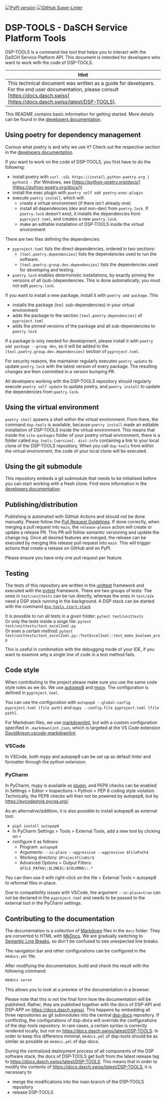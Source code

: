 [![PyPI version](https://badge.fury.io/py/dsp-tools.svg)](https://badge.fury.io/py/dsp-tools)
[![GitHub Super-Linter](https://github.com/dasch-swiss/dsp-tools/workflows/Lint%20Code%20Base/badge.svg)](https://github.com/marketplace/actions/super-linter)

# DSP-TOOLS - DaSCH Service Platform Tools

DSP-TOOLS is a command line tool that helps you to interact with the DaSCH Service Platform API. This document is 
intended for developers who want to work with the code of DSP-TOOLS. 

| <center>Hint</center>                                                                                                                                                                |
|:-------------------------------------------------------------------------------------------------------------------------------------------------------------------------------------|
| This technical document was written as a guide for developers. For the end user documentation, please consult [https://docs.dasch.swiss](https://docs.dasch.swiss/latest/DSP-TOOLS). |

This README contains basic information for getting started. More details can be found in the 
[developers documentation](https://docs.dasch.swiss/latest/DSP-TOOLS/developers/index/).



## Using poetry for dependency management

Curious what poetry is and why we use it? Check out the respective section in the
[developers documentation](https://docs.dasch.swiss/latest/DSP-TOOLS/developers/packaging/).

If you want to work on the code of DSP-TOOLS, you first have to do the following:

  - install poetry with `curl -sSL https://install.python-poetry.org | python3 -` (for Windows, see 
    [https://python-poetry.org/docs/](https://python-poetry.org/docs/))
  - install the exec plugin with `poetry self add poetry-exec-plugin`
  - execute `poetry install`, which will: 
    - create a virtual environment (if there isn't already one) 
    - install all dependencies (dev and non-dev) from `poetry.lock`. If `poetry.lock` doesn't exist, it installs 
      the dependencies from `pyproject.toml`, and creates a new `poetry.lock`.
    - make an editable installation of DSP-TOOLS inside the virtual environment

There are two files defining the dependencies:

  - `pyproject.toml` lists the direct dependencies, ordered in two sections:
    - `[tool.poetry.dependencies]` lists the dependencies used to run the software.
    - `[tool.poetry.group.dev.dependencies]` lists the dependencies used for developing and testing.
  - `poetry.lock` enables deterministic installations, by exactly pinning the versions of all (sub-)dependencies. 
    This is done automatically, you must not edit `poetry.lock`.

If you want to install a new package, install it with `poetry add package`. This 

  - installs the package (incl. sub-dependencies) in your virtual environment
  - adds the package to the section `[tool.poetry.dependencies]` of `pyproject.toml`
  - adds the pinned versions of the package and all sub-dependencies to `poetry.lock`

If a package is only needed for development, please install it with `poetry add package --group dev`,
so it will be added to the `[tool.poetry.group.dev.dependencies]` section of `pyproject.toml`.

For security reasons, the maintainer regularly executes `poetry update` to update `poetry.lock` with the latest 
version of every package. The resulting changes are then committed in a version bumping PR.

All developers working with the DSP-TOOLS repository should regularly execute `poetry self update` to update poetry, 
and `poetry install` to update the dependencies from `poetry.lock`.



## Using the virtual environment

`poetry shell` spawns a shell within the virtual environment. From there, the command `dsp-tools` is available, 
because `poetry install` made an editable installation of DSP-TOOLS inside the virtual environment. This means that 
inside the `site-packages` folder of your poetry virtual environment, there is a folder called `dsp_tools-[version].
dist-info` containing a link to your local clone of the DSP-TOOLS repository. When you call `dsp-tools` from within 
the virtual environment, the code of your local clone will be executed.



## Using the git submodule

This repository embeds a git submodule that needs to be initialised before you can start working with a fresh clone. 
Find more information in the 
[developers documentation](https://docs.dasch.swiss/latest/DSP-TOOLS/developers/git-submodules/).



## Publishing/distribution

Publishing is automated with GitHub Actions and should _not_ be done manually. Please follow the
[Pull Request Guidelines](https://docs.dasch.swiss/latest/developers/dsp/contribution/#pull-request-guidelines). If done
correctly, when merging a pull request into `main`, the `release-please` action will create or update a release 
PR. This PR will follow semantic versioning and update the change log. Once all desired features are
merged, the release can be executed by merging this release pull request into `main`. This will trigger actions that
create a release on GitHub and on PyPI.

Please ensure you have only one pull request per feature.



## Testing

The tests of this repository 
are written in the [unittest](https://docs.python.org/3/library/unittest.html) framework 
and executed with the [pytest](https://docs.pytest.org) framework.
There are two groups of tests: 
The ones in `test/unittests` can be run directly, 
whereas the ones in `test/e2e` need a DSP stack running in the background.
A DSP stack can be started with the command 
[`dsp-tools start-stack`](https://docs.dasch.swiss/latest/DSP-TOOLS/cli-commands/#start-stack)

It is possible to run all tests in a given folder: `pytest test/unittests`  
Or only the tests inside a singe file: `pytest test/unittests/test_excel2xml.py`  
Or even a certain method: `pytest test/unittests/test_excel2xml.py::TestExcel2xml::test_make_boolean_prop`  

This is useful in combination with the debugging mode of your IDE, 
if you want to examine why 
a single line of code in a test method fails.



## Code style

When contributing to the project please make sure you use the same code style rules as we do. 
We use [autopep8](https://pypi.org/project/autopep8/) and [mypy](https://pypi.org/project/mypy/). 
The configuration is defined in `pyproject.toml`.

You can use the configuration with `autopep8 --global-config pyproject.toml [file path]` and 
`mypy --config-file pyproject.toml [file path]`.

For Markdown files, we use [markdownlint](https://github.com/DavidAnson/markdownlint),
but with a custom configuration specified in `.markdownlint.json`,
which is targeted at the VS Code extension [DavidAnson.vscode-markdownlint](https://marketplace.visualstudio.com/items?itemName=DavidAnson.vscode-markdownlint).


### VSCode

In VSCode, both mypy and autopep8 can be set up as default linter and formatter through the python extension.


### PyCharm

In PyCharm, mypy is available as [plugin](https://plugins.jetbrains.com/plugin/11086-mypy), 
and PEP8 checks can be enabled in Settings > Editor > Inspections > Python > PEP 8 coding style violation.
Technically, the PEP8 checks will then not be powered by autopep8, but by <https://pycodestyle.pycqa.org/>.

As an alternative/addition, it is also possible to install autopep8 as external tool:

  - `pip3 install autopep8`
  - In PyCharm Settings > Tools > External Tools, add a new tool by clicking on `+`
  - configure it as follows:
    - Program: `autopep8`
    - Arguments: `--in-place --aggressive --aggressive $FilePath$` 
    - Working directory: `$ProjectFileDir$`
    - Advanced Options > Output Filters: `$FILE_PATH$\:$LINE$\:$COLUMN$\:.*`

You can then use it with right-click on the file > External Tools > autopep8 to reformat files in-place. 

Due to compatibility issues with VSCode, the argument `--in-place=true` can not be declared in the `pyproject.toml` 
and needs to be passed to the external tool in the PyCharm settings.



## Contributing to the documentation

The documentation is a collection of [Markdown](https://en.wikipedia.org/wiki/Markdown) files in the `docs` folder.
They are converted to HTML with [MkDocs](https://pypi.org/project/mkdocs/).
We are gradually switching to [Semantic Line Breaks](https://sembr.org/),
so don't be confused to see unexpected line breaks.

The navigation bar and other configurations can be configured in the `mkdocs.yml` file.

After modifying the documentation, build and check the result with the following command:

```bash
mkdocs serve
```

This allows you to look at a preview of the documentation in a browser. 

Please note that this is not the final form how the documentation will be published.
Rather, they are published together with the docs of DSP-API and DSP-APP on <https://docs.dasch.swiss/>. 
This happens by embedding all three repositories as git submodules 
into the central [dsp-docs](https://github.com/dasch-swiss/dsp-docs) repository.
If conflicting, the configurations of dsp-docs will override the configurations of the dsp-tools repository.
In rare cases, a certain syntax is correctly rendered locally, 
but not on <https://docs.dasch.swiss/latest/DSP-TOOLS>. 
In order to keep this difference minimal, 
`mkdocs.yml` of dsp-tools should be as similar as possible as `mkdocs.yml` of dsp-docs.

During the centralized deployment process of all components of the DSP software stack,
the docs of DSP-TOOLS get built from the latest release tag to <https://docs.dasch.swiss/latest/DSP-TOOLS>.
This means that in order to modify the contents of <https://docs.dasch.swiss/latest/DSP-TOOLS>, 
it is necessary to 

  - merge the modifications into the main branch of the DSP-TOOLS repository
  - release DSP-TOOLS
